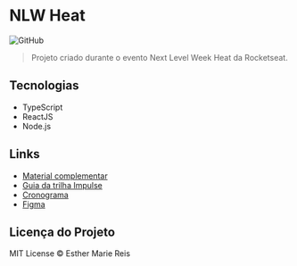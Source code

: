 # NLW Heat

![GitHub](https://img.shields.io/github/license/EstherMarie/NLW_Heat?logo=mit)

> Projeto criado durante o evento Next Level Week Heat da Rocketseat.

## Tecnologias

- TypeScript
- ReactJS
- Node.js

## Links

- [Material complementar](https://efficient-sloth-d85.notion.site/NLW-Heat-daaa092e1eeb42ff929151d2807c8231)
- [Guia da trilha Impulse](https://efficient-sloth-d85.notion.site/Impulse-240cb588fb8d4089917c7a6cef0008b3)
- [Cronograma](https://nextlevelweek.com/cronograma/7)
- [Figma](https://www.figma.com/community/file/1031699316177416916)

## Licença do Projeto

MIT License © Esther Marie Reis
